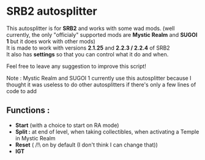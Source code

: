 # SRB2 autosplitter

This autosplitter is for **SRB2** and works with some wad mods. (well currently, the only "officialy" supported mods are **Mystic Realm** and **SUGOI 1** but it does work with other mods)  
It is made to work with versions **2.1.25** and **2.2.3 / 2.2.4** of SRB2  
It also has **settings** so that you can control what it do and when.

Feel free to leave any suggestion to improve this script!

Note : Mystic Realm and SUGOI 1 currently use this autosplitter because I thought it was useless to do other autosplitters if there's only a few lines of code to add

## Functions :

- **Start** (with a choice to start on RA mode)
- **Split :** at end of level, when taking collectibles, when activating a Temple in Mystic Realm
- **Reset** ( /!\ on by default (I don't think I can change that))
- **IGT**
